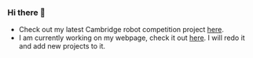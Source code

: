 ### Hi there 👋
* Check out my latest Cambridge robot competition project [here](https://github.com/apple-phi/idp).
* I am currently working on my webpage, check it out [here](https://gaelberlan.ga). I will redo it and add new projects to it.

<!--
**Gael-BB/Gael-BB** is a ✨ _special_ ✨ repository because its `README.md` (this file) appears on your GitHub profile.

Here are some ideas to get you started:

- 🔭 I’m currently working on ...
- 🌱 I’m currently learning ...
- 👯 I’m looking to collaborate on ...
- 🤔 I’m looking for help with ...
- 💬 Ask me about ...
- 📫 How to reach me: ...
- 😄 Pronouns: ...
- ⚡ Fun fact: ...
-->
